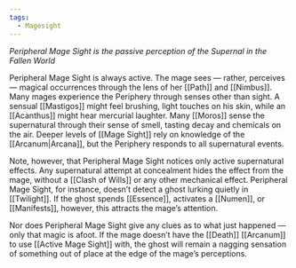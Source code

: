 ```yaml
---
tags:
  - Magesight
---
```

_Peripheral Mage Sight is the passive perception of the Supernal in the Fallen World_

Peripheral Mage Sight is always active. The mage sees — rather, perceives — magical occurrences through the lens of her [[Path]] and [[Nimbus]]. Many mages experience the Periphery through senses other than sight. A sensual [[Mastigos]] might feel brushing, light touches on his skin, while an [[Acanthus]] might hear mercurial laughter. Many [[Moros]] sense the supernatural through their sense of smell, tasting decay and chemicals on the air. Deeper levels of [[Mage Sight]] rely on knowledge of the [[Arcanum|Arcana]], but the Periphery responds to all supernatural events.

Note, however, that Peripheral Mage Sight notices only active supernatural effects. Any supernatural attempt at concealment hides the effect from the mage, without a [[Clash of Wills]] or any other mechanical effect. Peripheral Mage Sight, for instance, doesn’t detect a ghost lurking quietly in [[Twilight]]. If the ghost spends [[Essence]], activates a [[Numen]], or [[Manifests]], however, this attracts the mage’s attention.

Nor does Peripheral Mage Sight give any clues as to what just happened — only that magic is afoot. If the mage doesn’t have the [[Death]] [[Arcanum]] to use [[Active Mage Sight]] with, the ghost will remain a nagging sensation of something out of place at the edge of the mage’s perceptions.

